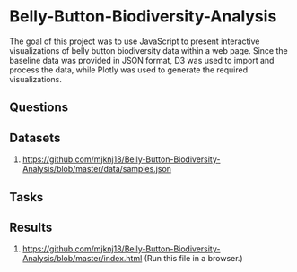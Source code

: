 # Belly-Button-Biodiversity-Analysis

The goal of this project was to use JavaScript to present interactive visualizations of belly button biodiversity data within a web page. Since the baseline data was provided in JSON format, D3 was used to import and process the data, while Plotly was used to generate the required visualizations.

## Questions



## Datasets

1. https://github.com/mjknj18/Belly-Button-Biodiversity-Analysis/blob/master/data/samples.json

## Tasks



## Results

1. https://github.com/mjknj18/Belly-Button-Biodiversity-Analysis/blob/master/index.html (Run this file in a browser.)
